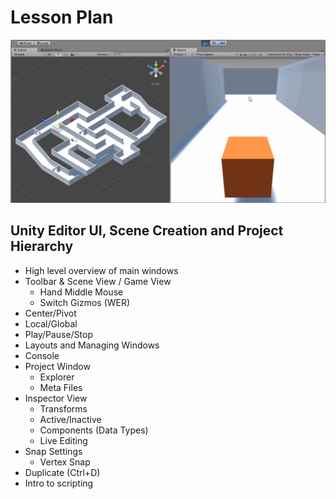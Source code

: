 # Lesson Plan
![](CubeQuest.gif)
## Unity Editor UI, Scene Creation and Project Hierarchy
* High level overview of main windows
* Toolbar & Scene View / Game View
  * Hand Middle Mouse
  * Switch Gizmos (WER)
* Center/Pivot
* Local/Global
* Play/Pause/Stop
* Layouts and Managing Windows
* Console
* Project Window
  * Explorer
  * Meta Files
* Inspector View
  * Transforms
  * Active/Inactive
  * Components (Data Types)
  * Live Editing
* Snap Settings
  * Vertex Snap
* Duplicate (Ctrl+D)
* Intro to scripting
